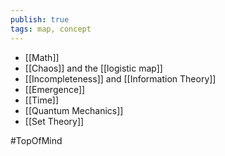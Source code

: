 ```yaml
---
publish: true
tags: map, concept
---
```

- [[Math]]
- [[Chaos]] and the [[logistic map]]
- [[Incompleteness]] and [[Information Theory]]
- [[Emergence]]
- [[Time]]
- [[Quantum Mechanics]]
- [[Set Theory]]

#TopOfMind 